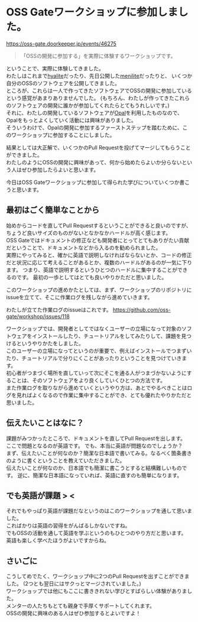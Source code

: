 # OSS Gateワークショップに参加しました。

https://oss-gate.doorkeeper.jp/events/46275

> 「OSSの開発に参加する」を実際に体験するワークショップです。

ということで、実際に体験してきました。  
わたしはこれまで[hyalite](https://github.com/youchan/hyalite)だったり、先日公開した[menilite](https://github.com/youchan/menilite)だったりと、
いくつか自分のOSSのソフトウェアを公開してきました。  
ところが、これらは一人で作ってきたソフトウェアでOSSの開発に参加しているという感覚があまりありませんでした。
(もちろん、わたしが作ってきたこれらのソフトウェアの開発に誰かが参加してくれたらとてもうれしいです。)  
それに、わたしの開発しているソフトウェアが[Opal](http://opalrb.org/)を利用したものなので、Opalをもっとよくしていく活動には興味がありました。  
そういうわけで、Opalの開発に参加するファーストステップを踏むために、このワークショップに参加することにしました。

結果としては大正解で、いくつかのPull Requestを投げてマージしてもらうことができました。  
わたしのようにOSSの開発に興味があって、何から始めたらよいか分らないという人はぜひ参加したらよいと思います。

今日はOSS Gateワークショップに参加して得られた学びについていくつか書こうと思います。

## 最初はごく簡単なことから

始めからコードを直してPull Requestするということができると良いのですが、ちょうど良いサイズのものがないとなかなかハードルが高く感じます。  
OSS Gateではドキュメントの修正なども開発者にとってとてもありがたい貢献だということで、ドキュメントなどから入るのを勧められました。  
実際にやってみると、確かに英語で説明しなければならないとか、コードの修正だと状況に応じて考えることがあるとか、複数のハードルがあるのが一気に下ります。
つまり、英語で説明するというひとつのハードルに集中することができるのです。
最初の一歩としてはとても良いやりかただと思いました。

このワークショップの進めかたとしては、まず、ワークショップのリポジトリにissueを立てて、そこに作業ログを残しながら進めていきます。

わたしが立てた作業ログのissueはこれです。
https://github.com/oss-gate/workshop/issues/118

ワークショップでは、開発者としてではなくユーザーの立場になって対象のソフトウェアをインストールしたり、チュートリアルをしてみたりして、課題を見つけるというやりかたをしました。  
このユーザーの立場になってというのが重要で、例えばインストールでつまずいたり、チュートリアルで分りにくことがあったりということを見つけていきます。  
初心者がつまづく場所を直していって次にそこを通る人がつまづかないようにすることは、そのソフトウェアをより良くしていくひとつの方法です。  
また作業ログを取りながら進めていくというやり方は、あとでやるべきことはログを見ればよくなるので作業に集中することができ、とても優れたやりかただと思いました。

## 伝えたいことはなに？

課題がみつかったところで、ドキュメントを直してPull Requestを出します。  
ここで問題となるのが英語です。
でも、本当に英語が問題なのでしょうか？  
まず、伝えたいことが何なのか？簡潔な日本語で書いてみる。なるべく箇条書きのように書くということを教えていただきました。  
伝えたいことが何なのか、日本語でも簡潔に書こうとすると結構難しいものです。
逆に、簡潔な日本語になっていれば、英語に直すのも簡単になります。

## でも英語が課題 > <

それでもやっぱり英語が課題だなというのはこのワークショップを通して思いました。  
こればかりは英語の習得をがんばるしかないですね。  
でもOSSの活動を通して英語を学ぶというのもひとつのやり方だと思います。
英語も楽しく学べたほうがよいですからね。

## さいごに

こうしてめでたく、ワークショップ中に2つのPull Requestを出すことができました。
(2つとも翌日にはサクっとマージされていました。)  
ワークショップでは他にもここに書ききれない学びとすばらしい体験がありました。  
メンターの人たちもとても親身で手厚くサポートしてくれます。  
OSSの開発に興味のある人はぜひ参加するとよいですよ！

